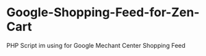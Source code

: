 Google-Shopping-Feed-for-Zen-Cart
=================================

PHP Script im using for Google Mechant Center Shopping Feed